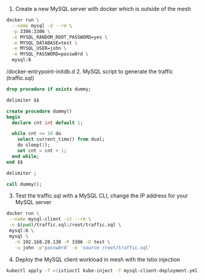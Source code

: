 1. Create a new MySQL server with docker which is outside of the mesh
```bash
docker run \
  --name mysql -d --rm \
  -p 3306:3306 \
  -e MYSQL_RANDOM_ROOT_PASSWORD=yes \
  -e MYSQL_DATABASE=test \
  -e MYSQL_USER=john \
  -e MYSQL_PASSWORD=passw0rd \
  mysql:8
```

/docker-entrypoint-initdb.d
2. MySQL script to generate the traffic (traffic.sql)
```sql
drop procedure if exists dummy;

delimiter $$

create procedure dummy()
begin
  declare cnt int default 1;

  while cnt <= 10 do
    select current_time() from dual;
    do sleep(1);
    set cnt = cnt + 1;
  end while;
end $$

delimiter ;

call dummy();
```

3. Test the traffic.sql with a MySQL CLI, change the IP address for your MySQL server
```bash
docker run \
 --name mysql-client -it --rm \
 -v $(pwd)/traffic.sql:/root/traffic.sql \
 mysql:8 \
 mysql \
   -h 192.168.28.130 -P 3306 -D test \
   -u john -p'passw0rd' -e 'source /root/traffic.sql'
```

4. Deploy the MySQL client workload in mesh with the Istio injection
```bash
kubectl apply -f <(istioctl kube-inject -f mysql-client-deployment.yml)
```
